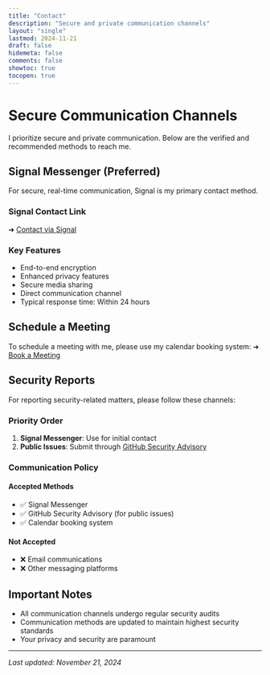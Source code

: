 ```yaml
---
title: "Contact"
description: "Secure and private communication channels"
layout: "single"
lastmod: 2024-11-21
draft: false
hidemeta: false
comments: false
showtoc: true
tocopen: true
---
```


# Secure Communication Channels

I prioritize secure and private communication. Below are the verified and recommended methods to reach me.

## Signal Messenger (Preferred)

For secure, real-time communication, Signal is my primary contact method.

### Signal Contact Link
➜ [Contact via Signal](https://signal.me/#eu/tao35l1vQxmrWcie6iW3dXlcFo0t3Pzae7WFHEMJnAIqKn2WxP5KnKKq5ClE-ZDD)

### Key Features
- End-to-end encryption
- Enhanced privacy features
- Secure media sharing
- Direct communication channel
- Typical response time: Within 24 hours

## Schedule a Meeting

To schedule a meeting with me, please use my calendar booking system:
➜ [Book a Meeting](https://cal.com/ianonymous3000)

## Security Reports

For reporting security-related matters, please follow these channels:

### Priority Order
1. **Signal Messenger**: Use for initial contact
2. **Public Issues**: Submit through [GitHub Security Advisory](https://github.com/iAnonymous3000/Pr0f3ss0r-1nc0gn1t0/security)

### Communication Policy

#### Accepted Methods
- ✅ Signal Messenger
- ✅ GitHub Security Advisory (for public issues)
- ✅ Calendar booking system

#### Not Accepted
- ❌ Email communications
- ❌ Other messaging platforms

## Important Notes

- All communication channels undergo regular security audits
- Communication methods are updated to maintain highest security standards
- Your privacy and security are paramount

---

*Last updated: November 21, 2024*
